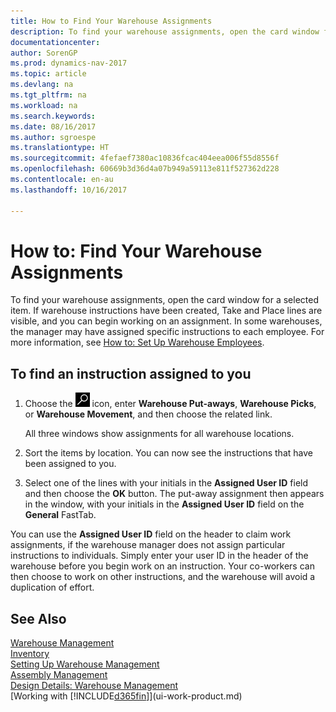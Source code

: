 ```yaml
---
title: How to Find Your Warehouse Assignments
description: To find your warehouse assignments, open the card window for a selected item. If warehouse instructions have been created, Take and Place lines are visible, and you can begin working on an assignment. In some warehouses, the manager may have assigned specific instructions to each employee.
documentationcenter: 
author: SorenGP
ms.prod: dynamics-nav-2017
ms.topic: article
ms.devlang: na
ms.tgt_pltfrm: na
ms.workload: na
ms.search.keywords: 
ms.date: 08/16/2017
ms.author: sgroespe
ms.translationtype: HT
ms.sourcegitcommit: 4fefaef7380ac10836fcac404eea006f55d8556f
ms.openlocfilehash: 60669b3d36d4a07b949a59113e811f527362d228
ms.contentlocale: en-au
ms.lasthandoff: 10/16/2017

---
```

# <a name="how-to-find-your-warehouse-assignments"></a>How to: Find Your Warehouse Assignments
To find your warehouse assignments, open the card window for a selected item. If warehouse instructions have been created, Take and Place lines are visible, and you can begin working on an assignment. In some warehouses, the manager may have assigned specific instructions to each employee. For more information, see [How to: Set Up Warehouse Employees](warehouse-how-to-set-up-warehouse-employees.md).

## <a name="to-find-an-instruction-assigned-to-you"></a>To find an instruction assigned to you  
1.  Choose the ![Search for Page or Report](media/ui-search/search_small.png "Search for Page or Report icon") icon, enter **Warehouse Put-aways**, **Warehouse Picks**, or **Warehouse Movement**, and then choose the related link.

    All three windows show assignments for all warehouse locations.  

2. Sort the items by location. You can now see the instructions that have been assigned to you.  
3. Select one of the lines with your initials in the **Assigned User ID** field and then choose the **OK** button. The put-away assignment then appears in the window, with your initials in the **Assigned User ID** field on the **General** FastTab.  

You can use the **Assigned User ID** field on the header to claim work assignments, if the warehouse manager does not assign particular instructions to individuals. Simply enter your user ID in the header of the warehouse before you begin work on an instruction. Your co-workers can then choose to work on other instructions, and the warehouse will avoid a duplication of effort.  

## <a name="see-also"></a>See Also  
[Warehouse Management](warehouse-manage-warehouse.md)  
[Inventory](inventory-manage-inventory.md)  
[Setting Up Warehouse Management](warehouse-setup-warehouse.md)     
[Assembly Management](assembly-assemble-items.md)    
[Design Details: Warehouse Management](design-details-warehouse-management.md)  
[Working with [!INCLUDE[d365fin](includes/d365fin_md.md)]](ui-work-product.md) 

